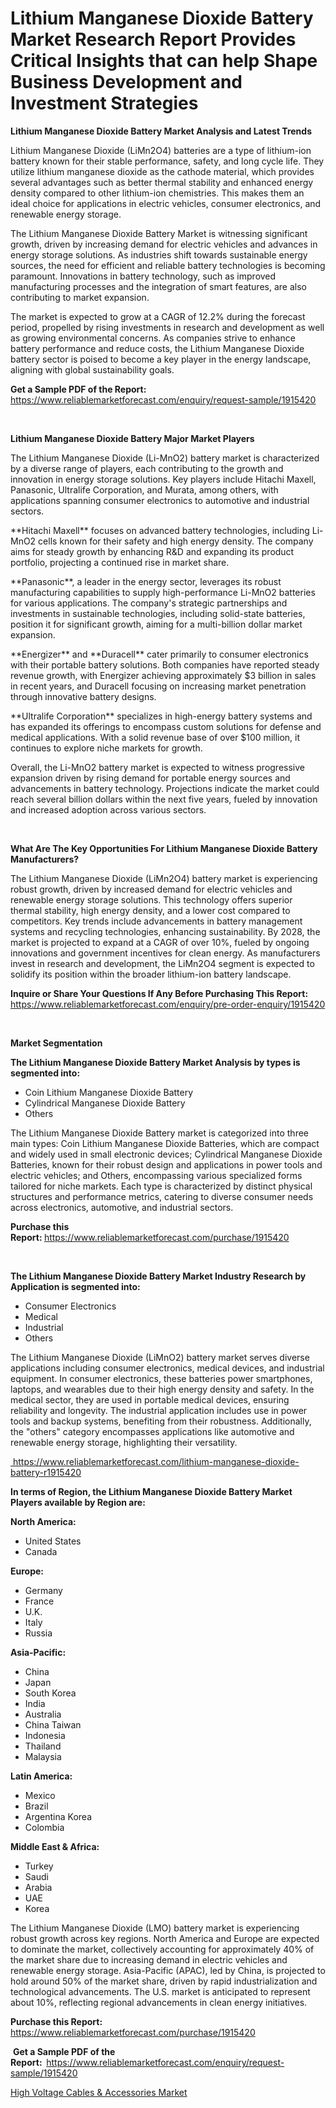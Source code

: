 <p><h1>Lithium Manganese Dioxide Battery Market Research Report Provides Critical Insights that can help Shape Business Development and Investment Strategies</h1></p><p><strong>Lithium Manganese Dioxide Battery Market Analysis and Latest Trends</strong></p>
<p><p>Lithium Manganese Dioxide (LiMn2O4) batteries are a type of lithium-ion battery known for their stable performance, safety, and long cycle life. They utilize lithium manganese dioxide as the cathode material, which provides several advantages such as better thermal stability and enhanced energy density compared to other lithium-ion chemistries. This makes them an ideal choice for applications in electric vehicles, consumer electronics, and renewable energy storage.</p><p>The Lithium Manganese Dioxide Battery Market is witnessing significant growth, driven by increasing demand for electric vehicles and advances in energy storage solutions. As industries shift towards sustainable energy sources, the need for efficient and reliable battery technologies is becoming paramount. Innovations in battery technology, such as improved manufacturing processes and the integration of smart features, are also contributing to market expansion.</p><p>The market is expected to grow at a CAGR of 12.2% during the forecast period, propelled by rising investments in research and development as well as growing environmental concerns. As companies strive to enhance battery performance and reduce costs, the Lithium Manganese Dioxide battery sector is poised to become a key player in the energy landscape, aligning with global sustainability goals.</p></p>
<p><strong>Get a Sample PDF of the Report:&nbsp;</strong> <a href="https://www.reliablemarketforecast.com/enquiry/request-sample/1915420?utm_campaign=1929&utm_medium=2&utm_source=Github&utm_content=ia&utm_term=13022025&utm_id=lithium-manganese-dioxide-battery">https://www.reliablemarketforecast.com/enquiry/request-sample/1915420</a></p>
<p>&nbsp;</p>
<p><strong>Lithium Manganese Dioxide Battery Major Market Players</strong></p>
<p><p>The Lithium Manganese Dioxide (Li-MnO2) battery market is characterized by a diverse range of players, each contributing to the growth and innovation in energy storage solutions. Key players include Hitachi Maxell, Panasonic, Ultralife Corporation, and Murata, among others, with applications spanning consumer electronics to automotive and industrial sectors.</p><p>**Hitachi Maxell** focuses on advanced battery technologies, including Li-MnO2 cells known for their safety and high energy density. The company aims for steady growth by enhancing R&D and expanding its product portfolio, projecting a continued rise in market share.</p><p>**Panasonic**, a leader in the energy sector, leverages its robust manufacturing capabilities to supply high-performance Li-MnO2 batteries for various applications. The company's strategic partnerships and investments in sustainable technologies, including solid-state batteries, position it for significant growth, aiming for a multi-billion dollar market expansion.</p><p>**Energizer** and **Duracell** cater primarily to consumer electronics with their portable battery solutions. Both companies have reported steady revenue growth, with Energizer achieving approximately $3 billion in sales in recent years, and Duracell focusing on increasing market penetration through innovative battery designs.</p><p>**Ultralife Corporation** specializes in high-energy battery systems and has expanded its offerings to encompass custom solutions for defense and medical applications. With a solid revenue base of over $100 million, it continues to explore niche markets for growth.</p><p>Overall, the Li-MnO2 battery market is expected to witness progressive expansion driven by rising demand for portable energy sources and advancements in battery technology. Projections indicate the market could reach several billion dollars within the next five years, fueled by innovation and increased adoption across various sectors.</p></p>
<p>&nbsp;</p>
<p><strong>What Are The Key Opportunities For Lithium Manganese Dioxide Battery Manufacturers?</strong></p>
<p><p>The Lithium Manganese Dioxide (LiMn2O4) battery market is experiencing robust growth, driven by increased demand for electric vehicles and renewable energy storage solutions. This technology offers superior thermal stability, high energy density, and a lower cost compared to competitors. Key trends include advancements in battery management systems and recycling technologies, enhancing sustainability. By 2028, the market is projected to expand at a CAGR of over 10%, fueled by ongoing innovations and government incentives for clean energy. As manufacturers invest in research and development, the LiMn2O4 segment is expected to solidify its position within the broader lithium-ion battery landscape.</p></p>
<p><strong>Inquire or Share Your Questions If Any Before Purchasing This Report:</strong> <a href="https://www.reliablemarketforecast.com/enquiry/pre-order-enquiry/1915420?utm_campaign=1929&utm_medium=2&utm_source=Github&utm_content=ia&utm_term=13022025&utm_id=lithium-manganese-dioxide-battery">https://www.reliablemarketforecast.com/enquiry/pre-order-enquiry/1915420</a></p>
<p>&nbsp;</p>
<p><strong>Market Segmentation</strong></p>
<p><strong>The Lithium Manganese Dioxide Battery Market Analysis by types is segmented into:</strong></p>
<p><ul><li>Coin Lithium Manganese Dioxide Battery</li><li>Cylindrical Manganese Dioxide Battery</li><li>Others</li></ul></p>
<p><p>The Lithium Manganese Dioxide Battery market is categorized into three main types: Coin Lithium Manganese Dioxide Batteries, which are compact and widely used in small electronic devices; Cylindrical Manganese Dioxide Batteries, known for their robust design and applications in power tools and electric vehicles; and Others, encompassing various specialized forms tailored for niche markets. Each type is characterized by distinct physical structures and performance metrics, catering to diverse consumer needs across electronics, automotive, and industrial sectors.</p></p>
<p><strong>Purchase this Report:&nbsp;</strong><a href="https://www.reliablemarketforecast.com/purchase/1915420?utm_campaign=1929&utm_medium=2&utm_source=Github&utm_content=ia&utm_term=13022025&utm_id=lithium-manganese-dioxide-battery">https://www.reliablemarketforecast.com/purchase/1915420</a></p>
<p>&nbsp;</p>
<p><strong>The Lithium Manganese Dioxide Battery Market Industry Research by Application is segmented into:</strong></p>
<p><ul><li>Consumer Electronics</li><li>Medical</li><li>Industrial</li><li>Others</li></ul></p>
<p><p>The Lithium Manganese Dioxide (LiMnO2) battery market serves diverse applications including consumer electronics, medical devices, and industrial equipment. In consumer electronics, these batteries power smartphones, laptops, and wearables due to their high energy density and safety. In the medical sector, they are used in portable medical devices, ensuring reliability and longevity. The industrial application includes use in power tools and backup systems, benefiting from their robustness. Additionally, the "others" category encompasses applications like automotive and renewable energy storage, highlighting their versatility.</p></p>
<p><a href="https://www.reliablemarketforecast.com/lithium-manganese-dioxide-battery-r1915420?utm_campaign=1929&utm_medium=2&utm_source=Github&utm_content=ia&utm_term=13022025&utm_id=lithium-manganese-dioxide-battery">&nbsp;https://www.reliablemarketforecast.com/lithium-manganese-dioxide-battery-r1915420</a></p>
<p><strong>In terms of Region, the Lithium Manganese Dioxide Battery Market Players available by Region are:</strong></p>
<p>
    <p> <strong> North America: </strong>
        <ul>
            <li>United States</li>
            <li>Canada</li>
        </ul>
        </p> 
    <p> <strong> Europe: </strong>
        <ul>
            <li>Germany</li>
            <li>France</li>
            <li>U.K.</li>
            <li>Italy</li>
            <li>Russia</li>
        </ul>
        </p> 
    <p> <strong> Asia-Pacific: </strong>
        <ul>
            <li>China</li>
            <li>Japan</li>
            <li>South Korea</li>
            <li>India</li>
            <li>Australia</li>
            <li>China Taiwan</li>
            <li>Indonesia</li>
            <li>Thailand</li>
            <li>Malaysia</li>
        </ul>
        </p> 
    <p> <strong> Latin America: </strong>
        <ul>
            <li>Mexico</li>
            <li>Brazil</li>
            <li>Argentina Korea</li>
            <li>Colombia</li>
        </ul>
        </p> 
    <p> <strong> Middle East & Africa: </strong>
        <ul>
            <li>Turkey</li>
            <li>Saudi</li>
            <li>Arabia</li>
            <li>UAE</li>
            <li>Korea</li>
        </ul>
    </p>
    </p>
<p><p>The Lithium Manganese Dioxide (LMO) battery market is experiencing robust growth across key regions. North America and Europe are expected to dominate the market, collectively accounting for approximately 40% of the market share due to increasing demand in electric vehicles and renewable energy storage. Asia-Pacific (APAC), led by China, is projected to hold around 50% of the market share, driven by rapid industrialization and technological advancements. The U.S. market is anticipated to represent about 10%, reflecting regional advancements in clean energy initiatives.</p></p>
<p><strong>Purchase this Report: </strong><a href="https://www.reliablemarketforecast.com/purchase/1915420?utm_campaign=1929&utm_medium=2&utm_source=Github&utm_content=ia&utm_term=13022025&utm_id=lithium-manganese-dioxide-battery">https://www.reliablemarketforecast.com/purchase/1915420</a></p>
<p>&nbsp;<strong>Get a Sample PDF of the Report:&nbsp;&nbsp;</strong><a href="https://www.reliablemarketforecast.com/enquiry/request-sample/1915420?utm_campaign=1929&utm_medium=2&utm_source=Github&utm_content=ia&utm_term=13022025&utm_id=lithium-manganese-dioxide-battery">https://www.reliablemarketforecast.com/enquiry/request-sample/1915420</a></p>
<p><strong></strong></p>
<p><p><a href="https://github.com/dringals/Market-Research-Report-List-6/blob/main/high-voltage-cables-accessories-market.md?utm_campaign=1929&utm_medium=2&utm_source=Github&utm_content=ia&utm_term=13022025&utm_id=lithium-manganese-dioxide-battery">High Voltage Cables & Accessories Market</a></p></p>